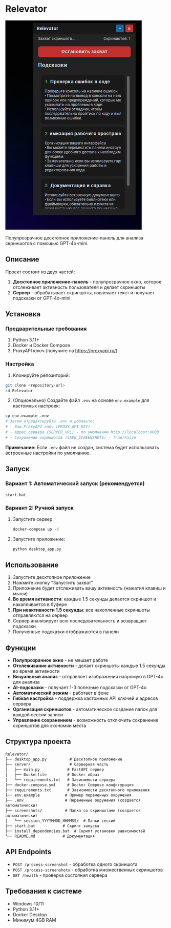 # Relevator

![Preview](preview.png)

Полупрозрачное десктопное приложение-панель для анализа скриншотов с помощью GPT-4o-mini.

## Описание

Проект состоит из двух частей:
1. **Десктопное приложение-панель** - полупрозрачное окно, которое отслеживает активность пользователя и делает скриншоты
2. **Сервер** - обрабатывает скриншоты, извлекает текст и получает подсказки от GPT-4o-mini

## Установка

### Предварительные требования

1. Python 3.11+
2. Docker и Docker Compose
3. ProxyAPI ключ (получите на https://proxyapi.ru/)

### Настройка

1. Клонируйте репозиторий:
```bash
git clone <repository-url>
cd Relevator
```

2. (Опционально) Создайте файл `.env` на основе `env.example` для кастомных настроек:
```bash
cp env.example .env
# Затем отредактируйте .env и добавьте:
# - Ваш ProxyAPI ключ (PROXY_API_KEY)
# - Адрес сервера (SERVER_URL) - по умолчанию http://localhost:8000
# - Сохранение скриншотов (SAVE_SCREENSHOTS) - True/False
```

**Примечание:** Если `.env` файл не создан, система будет использовать встроенные настройки по умолчанию.

## Запуск

### Вариант 1: Автоматический запуск (рекомендуется)
```bash
start.bat
```

### Вариант 2: Ручной запуск
1. Запустите сервер:
   ```bash
   docker-compose up -d
   ```
2. Запустите приложение:
   ```bash
   python desktop_app.py
   ```

## Использование

1. Запустите десктопное приложение
2. Нажмите кнопку "Запустить захват"
3. Приложение будет отслеживать вашу активность (нажатия клавиш и мыши)
4. **Во время активности**: каждые 1.5 секунды делается скриншот и накапливается в буфере
5. **При неактивности 1.5 секунды**: все накопленные скриншоты отправляются на сервер
6. Сервер анализирует всю последовательность и возвращает подсказки
7. Полученные подсказки отображаются в панели

## Функции

- **Полупрозрачное окно** - не мешает работе
- **Отслеживание активности** - делает скриншоты каждые 1.5 секунды во время активности
- **Визуальный анализ** - отправляет изображения напрямую в GPT-4o для анализа
- **AI-подсказки** - получает 1-3 полезные подсказки от GPT-4o
- **Автоматический режим** - работает в фоне
- **Гибкая настройка** - поддержка кастомных API ключей и адресов сервера
- **Организация скриншотов** - автоматическое создание папок для каждой сессии записи
- **Управление сохранением** - возможность отключить сохранение скриншотов для экономии места

## Структура проекта

```
Relevator/
├── desktop_app.py          # Десктопное приложение
├── server/                 # Серверная часть
│   ├── main.py            # FastAPI сервер
│   ├── Dockerfile         # Docker образ
│   └── requirements.txt   # Зависимости сервера
├── docker-compose.yml     # Docker Compose конфигурация
├── requirements.txt       # Зависимости десктопного приложения
├── env.example           # Пример переменных окружения
├── .env                  # Переменные окружения (создается автоматически)
├── screenshots/          # Папка со скриншотами (создается автоматически)
│   └── session_YYYYMMDD_HHMMSS/  # Папки сессий
├── start.bat            # Скрипт запуска
├── install_dependencies.bat  # Скрипт установки зависимостей
└── README.md            # Документация
```

## API Endpoints

- `POST /process-screenshot` - обработка одного скриншота
- `POST /process-screenshots` - обработка множественных скриншотов
- `GET /health` - проверка состояния сервера

## Требования к системе

- Windows 10/11
- Python 3.11+
- Docker Desktop
- Минимум 4GB RAM
